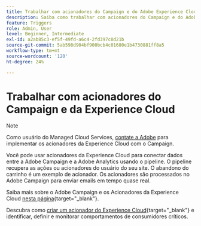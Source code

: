 ```yaml
---
title: Trabalhar com acionadores do Campaign e do Adobe Experience Cloud
description: Saiba como trabalhar com acionadores do Campaign e do Adobe Experience Cloud
feature: Triggers
role: Admin, User
level: Beginner, Intermediate
exl-id: a2ab85c3-ef5f-49fd-a6c4-2fd397c8d21b
source-git-commit: 5ab598d904bf900bcb4c01680e1b4730881ff8a5
workflow-type: tm+mt
source-wordcount: '120'
ht-degree: 24%

---
```


# Trabalhar com acionadores do Campaign e da Experience Cloud

>[!NOTE]
>
>Como usuário do Managed Cloud Services, [contate a Adobe](../start/campaign-faq.md#support) para implementar os acionadores da Experience Cloud com o Campaign.

Você pode usar acionadores da Experience Cloud para conectar dados entre a Adobe Campaign e a Adobe Analytics usando o pipeline. O pipeline recupera as ações ou acionadores do usuário do seu site. O abandono do carrinho é um exemplo de acionador. Os acionadores são processados no Adobe Campaign para enviar emails em tempo quase real.

Saiba mais sobre o Adobe Campaign e os Acionadores da Experience Cloud [nesta página](https://experienceleague.adobe.com/docs/campaign-classic/using/integrating-with-adobe-experience-cloud/experience-triggers/about-triggers.html?lang=pt-BR){target="_blank"}.

Descubra como [criar um acionador do Experience Cloud](https://experienceleague.adobe.com/docs/experience-cloud/triggers/create.html?lang=pt-BR){target="_blank"} e identificar, definir e monitorar comportamentos de consumidores críticos.


